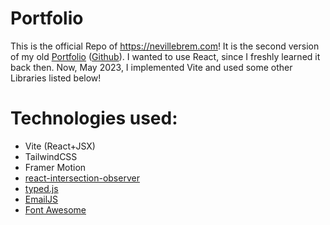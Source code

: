 # Portfolio

This is the official Repo of https://nevillebrem.com!
It is the second version of my old [Portfolio](https://old.nevillebrem.com) ([Github](https://github.com/nevthereal/porfolio-old)). I wanted to use React, since I freshly learned it back then. Now, May 2023, I implemented Vite and used some other Libraries listed below!

# Technologies used:

- Vite (React+JSX)
- TailwindCSS
- Framer Motion
- [react-intersection-observer](https://github.com/thebuilder/react-intersection-observer)
- [typed.js](https://github.com/mattboldt/typed.js)
- [EmailJS](https://emailjs.com)
- [Font Awesome](https://fontawesome.com)
